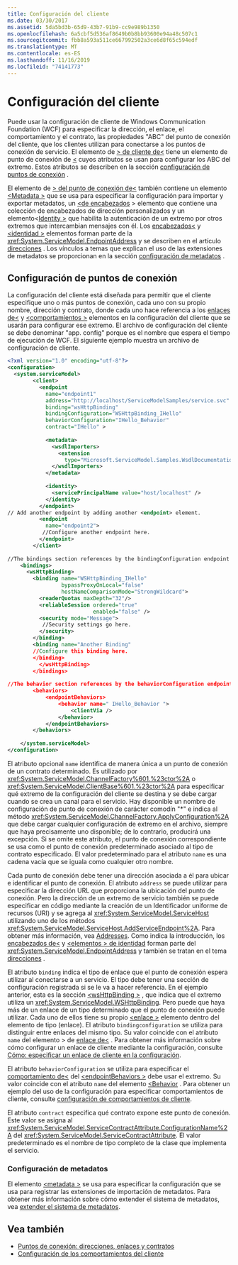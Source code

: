 ```yaml
---
title: Configuración del cliente
ms.date: 03/30/2017
ms.assetid: 5da5bd3b-65d9-43b7-91b9-cc9e989b1350
ms.openlocfilehash: 6a5cbf5d536af8649b0b8bb93600e94a48c507c1
ms.sourcegitcommit: fbb8a593a511ce667992502a3ce6d8f65c594edf
ms.translationtype: MT
ms.contentlocale: es-ES
ms.lasthandoff: 11/16/2019
ms.locfileid: "74141773"
---
```

# <a name="client-configuration"></a>Configuración del cliente
Puede usar la configuración de cliente de Windows Communication Foundation (WCF) para especificar la dirección, el enlace, el comportamiento y el contrato, las propiedades "ABC" del punto de conexión del cliente, que los clientes utilizan para conectarse a los puntos de conexión de servicio. El elemento de [> de cliente de\<](../../configure-apps/file-schema/wcf/client.md) tiene un elemento de punto de conexión de [\<](../../configure-apps/file-schema/wcf/endpoint-of-client.md) cuyos atributos se usan para configurar los ABC del extremo. Estos atributos se describen en la sección [configuración de puntos de conexión](#configuring-endpoints) .  
  
 El elemento de [> del punto de conexión de\<](../../configure-apps/file-schema/wcf/endpoint-of-client.md) también contiene un elemento [\<Metadata >](../../configure-apps/file-schema/wcf/metadata.md) que se usa para especificar la configuración para importar y exportar metadatos, un [\<de encabezados](../../configure-apps/file-schema/wcf/headers.md) > elemento que contiene una colección de encabezados de dirección personalizados y un elemento\<[Identity >](../../configure-apps/file-schema/wcf/identity.md) que habilita la autenticación de un extremo por otros extremos que intercambian mensajes con él. Los [encabezados\<](../../configure-apps/file-schema/wcf/headers.md) y [\<identidad >](../../configure-apps/file-schema/wcf/identity.md) elementos forman parte de la <xref:System.ServiceModel.EndpointAddress> y se describen en el artículo [direcciones](../../wcf/feature-details/endpoint-addresses.md) . Los vínculos a temas que explican el uso de las extensiones de metadatos se proporcionan en la sección [configuración de metadatos](#configuring-metadata) .  
  
## <a name="configuring-endpoints"></a>Configuración de puntos de conexión  
 La configuración del cliente está diseñada para permitir que el cliente especifique uno o más puntos de conexión, cada uno con su propio nombre, dirección y contrato, donde cada uno hace referencia a los [enlaces de\<](../../../../docs/framework/configure-apps/file-schema/wcf/bindings.md) y [\<comportamientos >](../../../../docs/framework/configure-apps/file-schema/wcf/behaviors.md) elementos en la configuración del cliente que se usarán para configurar ese extremo. El archivo de configuración del cliente se debe denominar "app. config" porque es el nombre que espera el tiempo de ejecución de WCF. El siguiente ejemplo muestra un archivo de configuración de cliente.  
  
```xml  
<?xml version="1.0" encoding="utf-8"?>  
<configuration>  
  <system.serviceModel>  
        <client>  
          <endpoint  
            name="endpoint1"  
            address="http://localhost/ServiceModelSamples/service.svc"  
            binding="wsHttpBinding"  
            bindingConfiguration="WSHttpBinding_IHello"  
            behaviorConfiguration="IHello_Behavior"  
            contract="IHello" >  
  
            <metadata>  
              <wsdlImporters>  
                <extension  
                  type="Microsoft.ServiceModel.Samples.WsdlDocumentationImporter, WsdlDocumentation"/>  
              </wsdlImporters>  
            </metadata>  
  
            <identity>  
              <servicePrincipalName value="host/localhost" />  
            </identity>  
          </endpoint>  
// Add another endpoint by adding another <endpoint> element.  
          <endpoint  
            name="endpoint2">  
           //Configure another endpoint here.  
          </endpoint>  
        </client>  
  
//The bindings section references by the bindingConfiguration endpoint attribute.  
    <bindings>  
      <wsHttpBinding>  
        <binding name="WSHttpBinding_IHello"   
                 bypassProxyOnLocal="false"   
                 hostNameComparisonMode="StrongWildcard">  
          <readerQuotas maxDepth="32"/>  
          <reliableSession ordered="true"   
                           enabled="false" />  
          <security mode="Message">  
           //Security settings go here.  
          </security>  
        </binding>  
        <binding name="Another Binding"  
        //Configure this binding here.  
        </binding>  
          </wsHttpBinding>  
        </bindings>  
  
//The behavior section references by the behaviorConfiguration endpoint attribute.  
        <behaviors>  
            <endpointBehaviors>  
                <behavior name=" IHello_Behavior ">  
                    <clientVia />  
                </behavior>  
            </endpointBehaviors>  
        </behaviors>  
  
    </system.serviceModel>  
</configuration>  
```  
  
 El atributo opcional `name` identifica de manera única a un punto de conexión de un contrato determinado. Es utilizado por <xref:System.ServiceModel.ChannelFactory%601.%23ctor%2A> o <xref:System.ServiceModel.ClientBase%601.%23ctor%2A> para especificar qué extremo de la configuración del cliente se destina y se debe cargar cuando se crea un canal para el servicio. Hay disponible un nombre de configuración de punto de conexión de carácter comodín "\*" e indica al método <xref:System.ServiceModel.ChannelFactory.ApplyConfiguration%2A> que debe cargar cualquier configuración de extremo en el archivo, siempre que haya precisamente uno disponible; de lo contrario, producirá una excepción. Si se omite este atributo, el punto de conexión correspondiente se usa como el punto de conexión predeterminado asociado al tipo de contrato especificado. El valor predeterminado para el atributo `name` es una cadena vacía que se iguala como cualquier otro nombre.  
  
 Cada punto de conexión debe tener una dirección asociada a él para ubicar e identificar el punto de conexión. El atributo `address` se puede utilizar para especificar la dirección URL que proporciona la ubicación del punto de conexión. Pero la dirección de un extremo de servicio también se puede especificar en código mediante la creación de un Identificador uniforme de recursos (URI) y se agrega al <xref:System.ServiceModel.ServiceHost> utilizando uno de los métodos <xref:System.ServiceModel.ServiceHost.AddServiceEndpoint%2A>. Para obtener más información, vea [Addresses](../../../../docs/framework/wcf/feature-details/endpoint-addresses.md). Como indica la introducción, los [encabezados de\<](../../../../docs/framework/configure-apps/file-schema/wcf/headers.md) y [\<elementos > de identidad](../../../../docs/framework/configure-apps/file-schema/wcf/identity.md) forman parte del <xref:System.ServiceModel.EndpointAddress> y también se tratan en el tema [direcciones](../../../../docs/framework/wcf/feature-details/endpoint-addresses.md) .  
  
 El atributo `binding` indica el tipo de enlace que el punto de conexión espera utilizar al conectarse a un servicio. El tipo debe tener una sección de configuración registrada si se le va a hacer referencia. En el ejemplo anterior, esta es la sección [\<wsHttpBinding >](../../../../docs/framework/configure-apps/file-schema/wcf/wshttpbinding.md) , que indica que el extremo utiliza un <xref:System.ServiceModel.WSHttpBinding>. Pero puede que haya más de un enlace de un tipo determinado que el punto de conexión puede utilizar. Cada uno de ellos tiene su propio [\<enlace >](../../configure-apps/file-schema/wcf/bindings.md) elemento dentro del elemento de tipo (enlace). El atributo `bindingconfiguration` se utiliza para distinguir entre enlaces del mismo tipo. Su valor coincide con el atributo `name` del elemento > de [enlace de\<](../../configure-apps/file-schema/wcf/bindings.md) . Para obtener más información sobre cómo configurar un enlace de cliente mediante la configuración, consulte [Cómo: especificar un enlace de cliente en la configuración](../../../../docs/framework/wcf/how-to-specify-a-client-binding-in-configuration.md).  
  
 El atributo `behaviorConfiguration` se utiliza para especificar el [comportamiento de\<](../../../../docs/framework/configure-apps/file-schema/wcf/behavior-of-endpointbehaviors.md) del [\<endpointBehaviors >](../../../../docs/framework/configure-apps/file-schema/wcf/endpointbehaviors.md) debe usar el extremo. Su valor coincide con el atributo `name` del elemento [\<Behavior](../../../../docs/framework/configure-apps/file-schema/wcf/behavior-of-endpointbehaviors.md) . Para obtener un ejemplo del uso de la configuración para especificar comportamientos de cliente, consulte [configuración de comportamientos de cliente](../../../../docs/framework/wcf/configuring-client-behaviors.md).  
  
 El atributo `contract` especifica qué contrato expone este punto de conexión. Este valor se asigna al <xref:System.ServiceModel.ServiceContractAttribute.ConfigurationName%2A> del <xref:System.ServiceModel.ServiceContractAttribute>. El valor predeterminado es el nombre de tipo completo de la clase que implementa el servicio.  
  
### <a name="configuring-metadata"></a>Configuración de metadatos  
 El elemento [\<metadata >](../../../../docs/framework/configure-apps/file-schema/wcf/metadata.md) se usa para especificar la configuración que se usa para registrar las extensiones de importación de metadatos. Para obtener más información sobre cómo extender el sistema de metadatos, vea [extender el sistema de metadatos](../../../../docs/framework/wcf/extending/extending-the-metadata-system.md).  
  
## <a name="see-also"></a>Vea también

- [Puntos de conexión: direcciones, enlaces y contratos](../../../../docs/framework/wcf/feature-details/endpoints-addresses-bindings-and-contracts.md)
- [Configuración de los comportamientos del cliente](../../../../docs/framework/wcf/configuring-client-behaviors.md)
